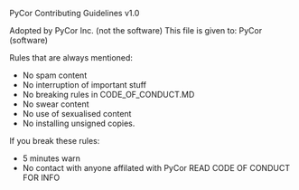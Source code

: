 PyCor Contributing Guidelines v1.0

Adopted by PyCor Inc. (not the software)
This file is given to: PyCor (software)

Rules that are always mentioned:
- No spam content
- No interruption of important stuff
- No breaking rules in CODE_OF_CONDUCT.MD
- No swear content
- No use of sexualised content
- No installing unsigned copies.

If you break these rules:
- 5 minutes warn 
- No contact with anyone affilated with PyCor
READ CODE OF CONDUCT FOR INFO
